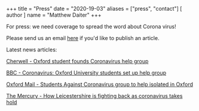 +++
title = "Press"
date = "2020-19-03"
aliases = ["press", "contact"]
[ author ]
  name = "Matthew Daiter"
+++

For press: we need coverage to spread the word about Corona virus!

Please send us an email [here](mailto:studentsagainstcorona@gmail.com?Subject:Press%20Inquiries%20About%20Students%20Against%20Corona) if you'd like to publish an article.

Latest news articles:

[Cherwell - Oxford student founds Coronavirus help group](https://cherwell.org/2020/03/19/oxford-student-founds-coronavirus-help-group/)

[BBC - Coronavirus: Oxford University students set up help group](https://www.bbc.co.uk/news/uk-england-oxfordshire-51946854)

[Oxford Mail - Students Against Coronavirus group to help isolated in Oxford](https://www.oxfordmail.co.uk/news/18314684.students-corona-group-set-oxford-help-isolated/)

[The Mercury - How Leicestershire is fighting back as coronavirus takes hold](https://www.leicestermercury.co.uk/news/local-news/how-leicestershire-fighting-back-coronavirus-3955429)